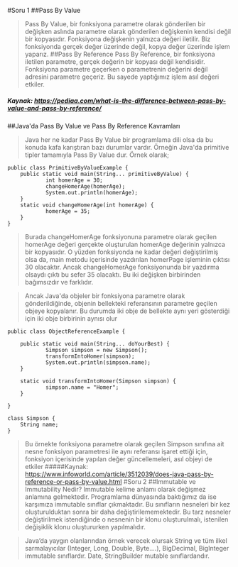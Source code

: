 #Soru 1
##Pass By Value
> Pass By Value, bir fonksiyona parametre olarak gönderilen bir değişken aslında parametre olarak gönderilen değişkenin kendisi değil bir kopyasıdır. Fonksiyona değişkenin yalnızca değeri iletilir. Biz fonksiyonda gerçek değer üzerinde değil, kopya değer üzerinde işlem yaparız.
##Pass By Reference
> Pass By Reference, bir fonksiyona iletilen parametre, gerçek değerin bir kopyası değil kendisidir. Fonksiyona parametre geçerken o parametrenin değerini değil adresini parametre geçeriz. Bu sayede yaptığımız işlem asıl değeri etkiler.
##### Kaynak: https://pediaa.com/what-is-the-difference-between-pass-by-value-and-pass-by-reference/

##Java'da Pass By Value ve Pass By Reference Kavramları
> Java her ne kadar Pass By Value bir programlama dili olsa da bu konuda kafa karıştıran bazı durumlar vardır. Örneğin Java'da primitive tipler tamamıyla Pass By Value dur. Örnek olarak;
```
public class PrimitiveByValueExample {
	public static void main(String... primitiveByValue) {
    	    int homerAge = 30;
    	    changeHomerAge(homerAge);
    	    System.out.println(homerAge);
	}
	static void changeHomerAge(int homerAge) {
    	    homerAge = 35;
	}
}
```
>Burada changeHomerAge fonksiyonuna parametre olarak geçilen homerAge değeri gerçekte oluşturulan homerAge değerinin yalnızca bir kopyasıdır. O yüzden fonksiyonda ne kadar değeri değiştirilmiş olsa da, main metodu içerisinde yazdırılan homerPage işleminin çıktısı 30 olacaktır. Ancak changeHomerAge fonksiyonunda bir yazdırma olsaydı çıktı bu sefer 35 olacaktı. Bu iki değişken birbirinden bağımsızdır ve farklıdır.

> Ancak Java'da objeler bir fonksiyona parametre olarak gönderildiğinde, objenin bellekteki referansının parametre geçilen objeye kopyalanır. Bu durumda iki obje de bellekte aynı yeri gösterdiği için iki obje birbirinin aynısı olur
```
public class ObjectReferenceExample {

	public static void main(String... doYourBest) {
    	    Simpson simpson = new Simpson();
    	    transformIntoHomer(simpson);
    	    System.out.println(simpson.name);
	}

	static void transformIntoHomer(Simpson simpson) {
    	    simpson.name = "Homer";
	}

}

class Simpson {
	String name;
}
```
> Bu örnekte fonksiyona parametre olarak geçilen Simpson sınıfına ait nesne fonksiyon parametresi ile aynı referansı işaret ettiği için, fonksiyon içerisinde yapılan değer güncellemeleri, asıl objeyi de etkiler
#####Kaynak: https://www.infoworld.com/article/3512039/does-java-pass-by-reference-or-pass-by-value.html
#Soru 2
##Immutable ve Immutability Nedir?
> Immutable kelime anlamı olarak değişmez anlamına gelmektedir. Programlama dünyasında baktığımız da ise karşımıza immutable sınıflar çıkmaktadır. Bu sınıfların nesneleri bir kez oluşturulduktan sonra bir daha değiştirilememektedir. Bu tarz nesneler değiştirilmek istendiğinde o nesnenin bir klonu oluşturulmalı, istenilen değişiklik klonu oluştururken yapılmalıdır. 

>Java’da yaygın olanlarından örnek verecek olursak String ve tüm ilkel sarmalayıcılar (Integer, Long, Double, Byte….), BigDecimal, BigInteger immutable sınıflardır.  Date, StringBuilder mutable sınıflardandır.